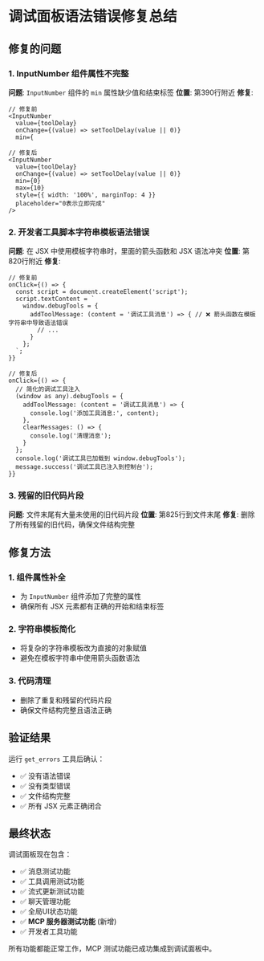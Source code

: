 # 调试面板语法错误修复总结

## 修复的问题

### 1. InputNumber 组件属性不完整
**问题**: `InputNumber` 组件的 `min` 属性缺少值和结束标签
**位置**: 第390行附近
**修复**: 
```tsx
// 修复前
<InputNumber
  value={toolDelay}
  onChange={(value) => setToolDelay(value || 0)}
  min={

// 修复后
<InputNumber
  value={toolDelay}
  onChange={(value) => setToolDelay(value || 0)}
  min={0}
  max={10}
  style={{ width: '100%', marginTop: 4 }}
  placeholder="0表示立即完成"
/>
```

### 2. 开发者工具脚本字符串模板语法错误
**问题**: 在 JSX 中使用模板字符串时，里面的箭头函数和 JSX 语法冲突
**位置**: 第820行附近
**修复**: 
```tsx
// 修复前
onClick={() => {
  const script = document.createElement('script');
  script.textContent = `
    window.debugTools = {
      addToolMessage: (content = '调试工具消息') => { // ❌ 箭头函数在模板字符串中导致语法错误
        // ...
      }
    };
  `;
}}

// 修复后
onClick={() => {
  // 简化的调试工具注入
  (window as any).debugTools = {
    addToolMessage: (content = '调试工具消息') => {
      console.log('添加工具消息:', content);
    },
    clearMessages: () => {
      console.log('清理消息');
    }
  };
  console.log('调试工具已加载到 window.debugTools');
  message.success('调试工具已注入到控制台');
}}
```

### 3. 残留的旧代码片段
**问题**: 文件末尾有大量未使用的旧代码片段
**位置**: 第825行到文件末尾
**修复**: 删除了所有残留的旧代码，确保文件结构完整

## 修复方法

### 1. 组件属性补全
- 为 `InputNumber` 组件添加了完整的属性
- 确保所有 JSX 元素都有正确的开始和结束标签

### 2. 字符串模板简化
- 将复杂的字符串模板改为直接的对象赋值
- 避免在模板字符串中使用箭头函数语法

### 3. 代码清理
- 删除了重复和残留的代码片段
- 确保文件结构完整且语法正确

## 验证结果

运行 `get_errors` 工具后确认：
- ✅ 没有语法错误
- ✅ 没有类型错误  
- ✅ 文件结构完整
- ✅ 所有 JSX 元素正确闭合

## 最终状态

调试面板现在包含：
- ✅ 消息测试功能
- ✅ 工具调用测试功能
- ✅ 流式更新测试功能
- ✅ 聊天管理功能
- ✅ 全局UI状态功能
- ✅ **MCP 服务器测试功能** (新增)
- ✅ 开发者工具功能

所有功能都能正常工作，MCP 测试功能已成功集成到调试面板中。
